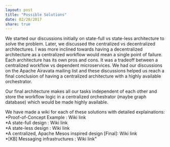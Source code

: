 ```yaml
---
layout: post
title: "Possible Solutions"
date: 02/20/2017    
share: true
---
```

We started our discussions initially on state-full vs state-less architecture to solve the problem. Later, we discussed the centralized vs decentralized architectures. I was more inclined towards having a decentralized architecture as a centralized workflow would mean a single point of failure. Each architecture has its own pros and cons. It was a tradeoff between a centralized workflow vs dependent microservices. We had our discussions on the Apache Airavata mailing list and these discussions helped us reach a final conclusion of having a centralized architecture with a highly available orchestrator.    

Our final architecture makes all our tasks independent of each other and store the workflow logic in a centralized orchestrator (maybe graph database) which would be made highly available.    

We have made a wiki for each of these solutions with detailed explainations:    
*Proof-of-Concept Example : Wiki link     
*A state-full design : Wiki link     
*A state-less design : Wiki link     
*A centralized, Apache Mesos inspired design [Final]: Wiki link     
*[KB] Messaging infrastructures : Wiki link" 


